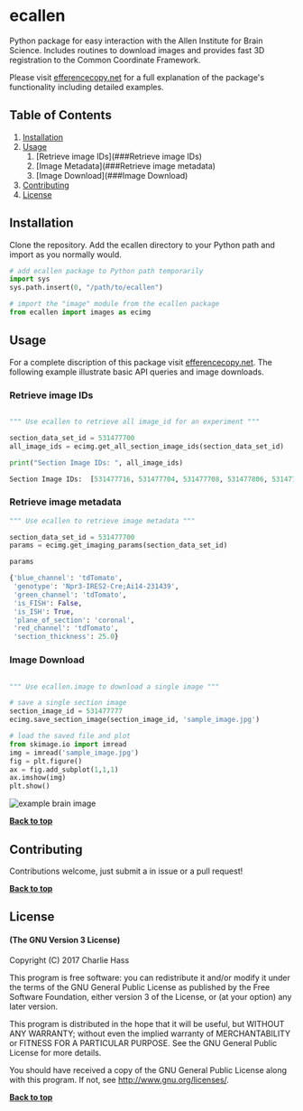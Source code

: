 # ecallen
Python package for easy interaction with the Allen Institute for Brain Science. Includes routines to download images and provides fast 3D registration to the Common Coordinate Framework.

Please visit [efferencecopy.net](https://efferencecopy.net/ecallen-a-python-package-for-the-allen-institutes-api/) for a full explanation of the package's functionality including detailed examples.

## Table of Contents

1. [Installation](##Installation)
1. [Usage](##Usage)
    1. [Retrieve image IDs](###Retrieve image IDs)
    1. [Image Metadata](###Retrieve image metadata)
    1. [Image Download](###Image Download)
1. [Contributing](##Contributing)
1. [License](##License)


## Installation

Clone the repository. Add the ecallen directory to your Python path and import as you normally would.

```Python
# add ecallen package to Python path temporarily
import sys
sys.path.insert(0, "/path/to/ecallen")

# import the "image" module from the ecallen package
from ecallen import images as ecimg

```

## Usage

For a complete discription of this package visit [efferencecopy.net](https://efferencecopy.net/allen-brain-atlas-interfacing-with-the-allen-api/). The following example illustrate basic API queries and image downloads.

### Retrieve image IDs

```Python

""" Use ecallen to retrieve all image_id for an experiment """

section_data_set_id = 531477700
all_image_ids = ecimg.get_all_section_image_ids(section_data_set_id)

print("Section Image IDs: ", all_image_ids)

Section Image IDs:  [531477716, 531477704, 531477708, 531477806, 531477718, 531477765, 531477843, 531477755, 531477787, 531477853, 531477789, 531477733, 531477739, 531477800, 531477841, 531477702, 531477722, 531477767, 531477796, 531477804, 531477798, 531477829, 531477743, 531477714, 531477712, 531477735, 531477779, 531477818, 531477763, 531477855, 531477825, 531477785, 531477759, 531477794, 531477737, 531477845, 531477808, 531477832, 531477706, 531477747, 531477729, 531477810, 531477835, 531477749, 531477777, 531477816, 531477757, 531477727, 531477745, 531477849]

```


### Retrieve image metadata

```Python
""" Use ecallen to retrieve image metadata """

section_data_set_id = 531477700
params = ecimg.get_imaging_params(section_data_set_id)

params

{'blue_channel': 'tdTomato',
 'genotype': 'Npr3-IRES2-Cre;Ai14-231439',
 'green_channel': 'tdTomato',
 'is_FISH': False,
 'is_ISH': True,
 'plane_of_section': 'coronal',
 'red_channel': 'tdTomato',
 'section_thickness': 25.0}
```

### Image Download

```Python

""" Use ecallen.image to download a single image """

# save a single section image
section_image_id = 531477777
ecimg.save_section_image(section_image_id, 'sample_image.jpg')

# load the saved file and plot
from skimage.io import imread
img = imread('sample_image.jpg')
fig = plt.figure()
ax = fig.add_subplot(1,1,1)
ax.imshow(img)
plt.show()

```
![](https://github.com/efferencecopy/ecallen/blob/master/resources/example_brain_img.png "example brain image")


**[Back to top](#table-of-contents)**


## Contributing

Contributions welcome, just submit a in issue or a pull request!

**[Back to top](#table-of-contents)**

## License

#### (The GNU Version 3 License)

Copyright (C) 2017 Charlie Hass

This program is free software: you can redistribute it and/or modify
it under the terms of the GNU General Public License as published by
the Free Software Foundation, either version 3 of the License, or
(at your option) any later version.

This program is distributed in the hope that it will be useful,
but WITHOUT ANY WARRANTY; without even the implied warranty of
MERCHANTABILITY or FITNESS FOR A PARTICULAR PURPOSE.  See the
GNU General Public License for more details.

You should have received a copy of the GNU General Public License
along with this program.  If not, see <http://www.gnu.org/licenses/>.

**[Back to top](#table-of-contents)**

